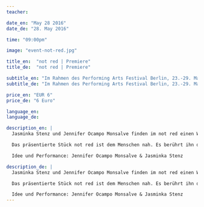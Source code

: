 ```yaml
---
teacher:

date_en: "May 28 2016"
date_de: "28. May 2016"

time: "09:00pm"

image: "event-not-red.jpg"

title_en:  "not red | Premiere"
title_de:  "not red | Premiere"

subtitle_en: "Im Rahmen des Performing Arts Festival Berlin, 23.-29. Mai 2016"
subtitle_de: "Im Rahmen des Performing Arts Festival Berlin, 23.-29. Mai 2016"

price_en: "EUR 6"
price_de: "6 Euro"

language_en:
language_de:

description_en: |
  Jasminka Stenz und Jennifer Ocampo Monsalve finden im not red einen Weg, genau da einzugreifen, wo Nicht-Wissen und Wissen, wo Chaos und kosmische Ordnung aufeinandertreffen. Die Schnittstelle heißt: Jetzt. Es fordert höchste Wachheit im Bewusstsein und eine den menschlichen Körper entblößende Ehrlichkeit. Unser Werkzeug ist das Ergreifen des Notwendigen im Jetzt. Wir treten in Aktion und stellen uns der Aufgabe der Kunst, Chaos in die Ordnung zu bringen …

  Das präsentierte Stück not red ist dem Menschen nah. Es berührt ihn durch seine offene Ehrlichkeit und radikale Momenthaftigkeit. Ein Chaos mit nur uns selbst auf der Bühne: Ordnung und Unordnung.

  Idee und Performance: Jennifer Ocampo Monsalve & Jasminka Stenz

description_de: |
  Jasminka Stenz und Jennifer Ocampo Monsalve finden im not red einen Weg, genau da einzugreifen, wo Nicht-Wissen und Wissen, wo Chaos und kosmische Ordnung aufeinandertreffen. Die Schnittstelle heißt: Jetzt. Es fordert höchste Wachheit im Bewusstsein und eine den menschlichen Körper entblößende Ehrlichkeit. Unser Werkzeug ist das Ergreifen des Notwendigen im Jetzt. Wir treten in Aktion und stellen uns der Aufgabe der Kunst, Chaos in die Ordnung zu bringen …

  Das präsentierte Stück not red ist dem Menschen nah. Es berührt ihn durch seine offene Ehrlichkeit und radikale Momenthaftigkeit. Ein Chaos mit nur uns selbst auf der Bühne: Ordnung und Unordnung.

  Idee und Performance: Jennifer Ocampo Monsalve & Jasminka Stenz
---
```

